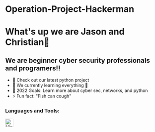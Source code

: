 # Operation-Project-Hackerman

# What's up we are Jason and Christian👋 



## We are beginner cyber security professionals and programers!!

- 🔭 Check out our latest python project
- 🌱 We currently learning everything 🤣
- 🥅 2022 Goals: Learn more about cyber sec, networks, and python
- ⚡ Fun fact: "Fish can cough"




### Languages and Tools:

<img align="left" alt="Visual Studio Code" width="26px" src="https://cdn.jsdelivr.net/gh/devicons/devicon/icons/vscode/vscode-original.svg" style="padding-right:10px;" />